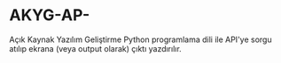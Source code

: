 # AKYG-AP-
Açık Kaynak Yazılım Geliştirme
Python programlama dili ile API'ye sorgu atılıp ekrana (veya output olarak) çıktı yazdırılır.
